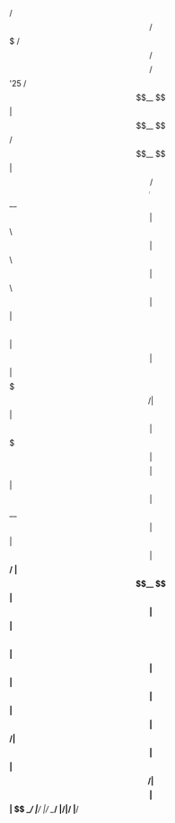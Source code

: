 /$$$$$$  /$$$$$$$   /$$$$$$  /$$$$$$$$  /$$$$$$  '25
/$$__  $$| $$__  $$ /$$__  $$| $$_____/ /$$__  $$
| $$  \ $$| $$  \ $$| $$  \ $$| $$      | $$  \ $$
| $$  | $$| $$$$$$$/| $$  | $$| $$$$$   | $$$$$$$$
| $$  | $$| $$__  $$| $$  | $$| $$__/   | $$__  $$
| $$  | $$| $$  \ $$| $$  | $$| $$      | $$  | $$
|  $$$$$$/| $$  | $$|  $$$$$$/| $$$$$$$$| $$  | $$
\______/ |__/  |__/ \______/ |________/|__/  |__/
